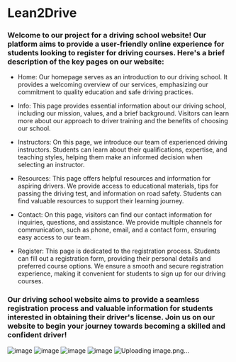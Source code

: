 # Lean2Drive
### Welcome to our project for a driving school website! Our platform aims to provide a user-friendly online experience for students looking to register for driving courses. Here's a brief description of the key pages on our website:

- Home: Our homepage serves as an introduction to our driving school. It provides a welcoming overview of our services, emphasizing our commitment to quality education and safe driving practices.

- Info: This page provides essential information about our driving school, including our mission, values, and a brief background. Visitors can learn more about our approach to driver training and the benefits of choosing our school.

- Instructors: On this page, we introduce our team of experienced driving instructors. Students can learn about their qualifications, expertise, and teaching styles, helping them make an informed decision when selecting an instructor.

- Resources: This page offers helpful resources and information for aspiring drivers. We provide access to educational materials, tips for passing the driving test, and information on road safety. Students can find valuable resources to support their learning journey.

- Contact: On this page, visitors can find our contact information for inquiries, questions, and assistance. We provide multiple channels for communication, such as phone, email, and a contact form, ensuring easy access to our team.

- Register: This page is dedicated to the registration process. Students can fill out a registration form, providing their personal details and preferred course options. We ensure a smooth and secure registration experience, making it convenient for students to sign up for our driving courses.

### Our driving school website aims to provide a seamless registration process and valuable information for students interested in obtaining their driver's license. Join us on our website to begin your journey towards becoming a skilled and confident driver!
 ![image](https://github.com/jasser-cherif/Learn2Drive/assets/120514151/45d0edee-8684-436d-bc4b-ff7f65fad998)
![image](https://github.com/jasser-cherif/Learn2Drive/assets/120514151/d3afa18e-a84f-4624-b886-babb94123309)
![image](https://github.com/jasser-cherif/Learn2Drive/assets/120514151/6590c872-16d2-42ca-9035-c28fe7b95438)
![image](https://github.com/jasser-cherif/Learn2Drive/assets/120514151/9b2f0041-273c-44b1-91d3-0cf3ec1162d9)
![Uploading image.png…]()
